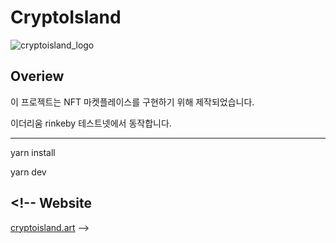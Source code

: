 # CryptoIsland

![cryptoisland_logo](https://user-images.githubusercontent.com/40536266/126930497-4f92d5f1-4d4e-44e0-97bd-3db3472da507.jpeg)

## Overiew

이 프로젝트는 NFT 마켓플레이스를 구현하기 위해 제작되었습니다.

이더리움 rinkeby 테스트넷에서 동작합니다.

---

yarn install

yarn dev

## <!-- Website

[cryptoisland.art](http://cryptoisland.art)
-->
